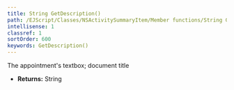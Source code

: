 ```yaml
---
title: String GetDescription()
path: /EJScript/Classes/NSActivitySummaryItem/Member functions/String GetDescription()
intellisense: 1
classref: 1
sortOrder: 600
keywords: GetDescription()
---
```



The appointment's textbox; document title



* **Returns:** String



